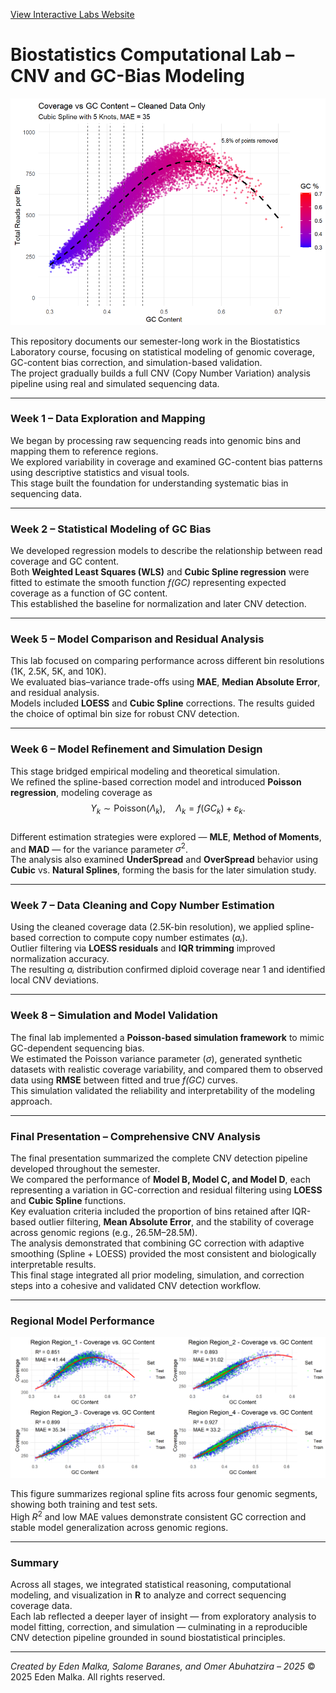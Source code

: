[View Interactive Labs Website](https://edenmalka123.github.io/Bio-Statistics-Lab/)

# Biostatistics Computational Lab – CNV and GC-Bias Modeling

<img src="images/image1.png" width="700" alt="Coverage vs GC Content – Cleaned Data">

This repository documents our semester-long work in the Biostatistics Laboratory course, focusing on statistical modeling of genomic coverage, GC-content bias correction, and simulation-based validation.  
The project gradually builds a full CNV (Copy Number Variation) analysis pipeline using real and simulated sequencing data.

---

### **Week 1 – Data Exploration and Mapping**
We began by processing raw sequencing reads into genomic bins and mapping them to reference regions.  
We explored variability in coverage and examined GC-content bias patterns using descriptive statistics and visual tools.  
This stage built the foundation for understanding systematic bias in sequencing data.

---

### **Week 2 – Statistical Modeling of GC Bias**
We developed regression models to describe the relationship between read coverage and GC content.  
Both **Weighted Least Squares (WLS)** and **Cubic Spline regression** were fitted to estimate the smooth function *f(GC)* representing expected coverage as a function of GC content.  
This established the baseline for normalization and later CNV detection.

---

### **Week 5 – Model Comparison and Residual Analysis**
This lab focused on comparing performance across different bin resolutions (1K, 2.5K, 5K, and 10K).  
We evaluated bias–variance trade-offs using **MAE**, **Median Absolute Error**, and residual analysis.  
Models included **LOESS** and **Cubic Spline** corrections. The results guided the choice of optimal bin size for robust CNV detection.

---

### **Week 6 – Model Refinement and Simulation Design**
This stage bridged empirical modeling and theoretical simulation.  
We refined the spline-based correction model and introduced **Poisson regression**, modeling coverage as  
$$Y_k \sim \text{Poisson}(\Lambda_k), \quad \Lambda_k = f(GC_k) + \varepsilon_k.$$  
Different estimation strategies were explored — **MLE**, **Method of Moments**, and **MAD** — for the variance parameter $σ^2$.  
The analysis also examined **UnderSpread** and **OverSpread** behavior using **Cubic** vs. **Natural Splines**, forming the basis for the later simulation study.

---

### **Week 7 – Data Cleaning and Copy Number Estimation**
Using the cleaned coverage data (2.5K-bin resolution), we applied spline-based correction to compute copy number estimates (*aᵢ*).  
Outlier filtering via **LOESS residuals** and **IQR trimming** improved normalization accuracy.  
The resulting *aᵢ* distribution confirmed diploid coverage near 1 and identified local CNV deviations.

---

### **Week 8 – Simulation and Model Validation**
The final lab implemented a **Poisson-based simulation framework** to mimic GC-dependent sequencing bias.  
We estimated the Poisson variance parameter (*σ*), generated synthetic datasets with realistic coverage variability, and compared them to observed data using **RMSE** between fitted and true *f(GC)* curves.  
This simulation validated the reliability and interpretability of the modeling approach.

---

### **Final Presentation – Comprehensive CNV Analysis**
The final presentation summarized the complete CNV detection pipeline developed throughout the semester.  
We compared the performance of **Model B, Model C, and Model D**, each representing a variation in GC-correction and residual filtering using **LOESS** and **Cubic Spline** functions.  
Key evaluation criteria included the proportion of bins retained after IQR-based outlier filtering, **Mean Absolute Error**, and the stability of coverage across genomic regions (e.g., 26.5M–28.5M).  
The analysis demonstrated that combining GC correction with adaptive smoothing (Spline + LOESS) provided the most consistent and biologically interpretable results.  
This final stage integrated all prior modeling, simulation, and correction steps into a cohesive and validated CNV detection workflow.

---

### **Regional Model Performance**
<img src="images/image2.png" width="850" alt="Regional GC Correction Models">

This figure summarizes regional spline fits across four genomic segments, showing both training and test sets.  
High $R^2$ and low MAE values demonstrate consistent GC correction and stable model generalization across genomic regions.

---

### **Summary**
Across all stages, we integrated statistical reasoning, computational modeling, and visualization in **R** to analyze and correct sequencing coverage data.  
Each lab reflected a deeper layer of insight — from exploratory analysis to model fitting, correction, and simulation — culminating in a reproducible CNV detection pipeline grounded in sound biostatistical principles.

---

*Created by Eden Malka, Salome Baranes, and Omer Abuhatzira – 2025* 
© 2025 Eden Malka. All rights reserved.

